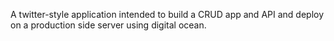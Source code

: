 A twitter-style application intended to build a CRUD app and API and deploy on a production side server using digital ocean.
